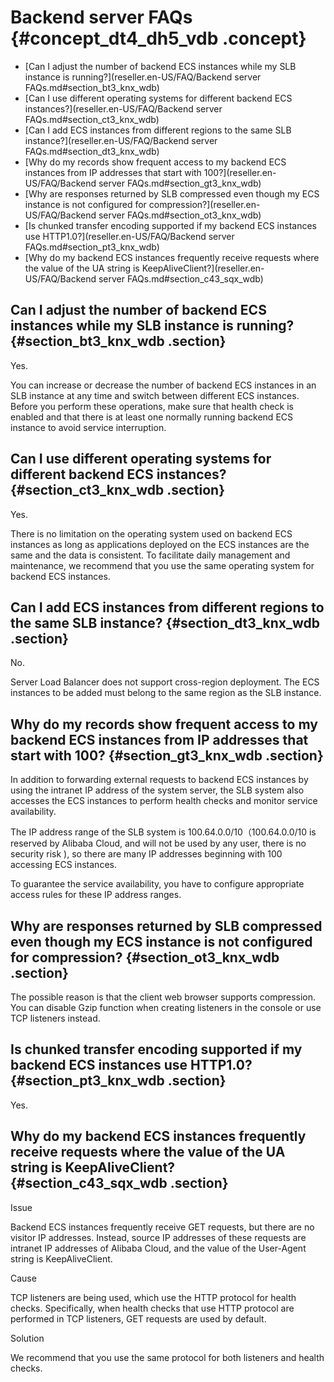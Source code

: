 # Backend server FAQs {#concept_dt4_dh5_vdb .concept}

-   [Can I adjust the number of backend ECS instances while my SLB instance is running?](reseller.en-US/FAQ/Backend server FAQs.md#section_bt3_knx_wdb)
-   [Can I use different operating systems for different backend ECS instances?](reseller.en-US/FAQ/Backend server FAQs.md#section_ct3_knx_wdb)
-   [Can I add ECS instances from different regions to the same SLB instance?](reseller.en-US/FAQ/Backend server FAQs.md#section_dt3_knx_wdb)
-   [Why do my records show frequent access to my backend ECS instances from IP addresses that start with 100?](reseller.en-US/FAQ/Backend server FAQs.md#section_gt3_knx_wdb)
-   [Why are responses returned by SLB compressed even though my ECS instance is not configured for compression?](reseller.en-US/FAQ/Backend server FAQs.md#section_ot3_knx_wdb)
-   [Is chunked transfer encoding supported if my backend ECS instances use HTTP1.0?](reseller.en-US/FAQ/Backend server FAQs.md#section_pt3_knx_wdb)
-   [Why do my backend ECS instances frequently receive requests where the value of the UA string is KeepAliveClient?](reseller.en-US/FAQ/Backend server FAQs.md#section_c43_sqx_wdb)

## Can I adjust the number of backend ECS instances while my SLB instance is running? {#section_bt3_knx_wdb .section}

Yes.

You can increase or decrease the number of backend ECS instances in an SLB instance at any time and switch between different ECS instances. Before you perform these operations, make sure that health check is enabled and that there is at least one normally running backend ECS instance to avoid service interruption.

## Can I use different operating systems for different backend ECS instances? {#section_ct3_knx_wdb .section}

Yes.

There is no limitation on the operating system used on backend ECS instances as long as applications deployed on the ECS instances are the same and the data is consistent. To facilitate daily management and maintenance, we recommend that you use the same operating system for backend ECS instances.

## Can I add ECS instances from different regions to the same SLB instance? {#section_dt3_knx_wdb .section}

No.

Server Load Balancer does not support cross-region deployment. The ECS instances to be added must belong to the same region as the SLB instance.

## Why do my records show frequent access to my backend ECS instances from IP addresses that start with 100? {#section_gt3_knx_wdb .section}

In addition to forwarding external requests to backend ECS instances by using the intranet IP address of the system server, the SLB system also accesses the ECS instances to perform health checks and monitor service availability.

The IP address range of the SLB system is 100.64.0.0/10（100.64.0.0/10 is reserved by Alibaba Cloud, and will not be used by any user, there is no security risk \), so there are many IP addresses beginning with 100 accessing ECS instances.

To guarantee the service availability, you have to configure appropriate access rules for these IP address ranges.

## Why are responses returned by SLB compressed even though my ECS instance is not configured for compression? {#section_ot3_knx_wdb .section}

The possible reason is that the client web browser supports compression. You can disable Gzip function when creating listeners in the console or use TCP listeners instead.

## Is chunked transfer encoding supported if my backend ECS instances use HTTP1.0? {#section_pt3_knx_wdb .section}

Yes.

## Why do my backend ECS instances frequently receive requests where the value of the UA string is KeepAliveClient? {#section_c43_sqx_wdb .section}

Issue

Backend ECS instances frequently receive GET requests, but there are no visitor IP addresses. Instead, source IP addresses of these requests are intranet IP addresses of Alibaba Cloud, and the value of the User-Agent string is KeepAliveClient.

Cause

TCP listeners are being used, which use the HTTP protocol for health checks. Specifically, when health checks that use HTTP protocol are performed in TCP listeners, GET requests are used by default.

Solution

We recommend that you use the same protocol for both listeners and health checks.

